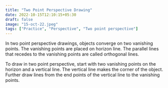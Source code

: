 ```yaml
---
title: "Two Point Perspective Drawing"
date: 2022-10-15T12:10:15+05:30
draft: false
image: "15-oct-22.jpeg"
tags: ["Practice", "Perspective", "Two point perspective"]
---
```


In two point perspective drawings, objects converge on two vanishing points. The vanishing points are placed on horizon line. The parallel lines that recedes to the vanishing points are called orthogonal lines.

To draw in two point perspective, start with two vanishing points on the horizon and a vertical line. The vertical line makes the corner of the object. Further draw lines from the end points of the vertical line to the vanishing points.
